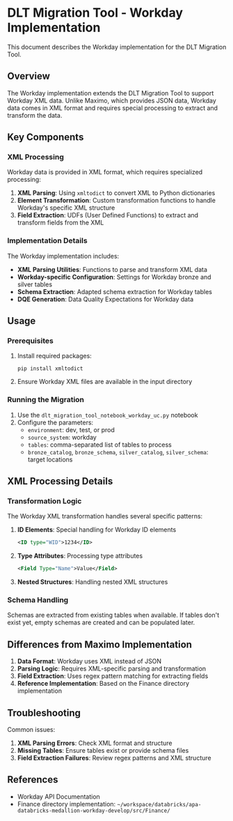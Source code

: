 # DLT Migration Tool - Workday Implementation

This document describes the Workday implementation for the DLT Migration Tool.

## Overview

The Workday implementation extends the DLT Migration Tool to support Workday XML data. Unlike Maximo, which provides JSON data, Workday data comes in XML format and requires special processing to extract and transform the data.

## Key Components

### XML Processing

Workday data is provided in XML format, which requires specialized processing:

1. **XML Parsing**: Using `xmltodict` to convert XML to Python dictionaries
2. **Element Transformation**: Custom transformation functions to handle Workday's specific XML structure
3. **Field Extraction**: UDFs (User Defined Functions) to extract and transform fields from the XML

### Implementation Details

The Workday implementation includes:

- **XML Parsing Utilities**: Functions to parse and transform XML data
- **Workday-specific Configuration**: Settings for Workday bronze and silver tables
- **Schema Extraction**: Adapted schema extraction for Workday tables
- **DQE Generation**: Data Quality Expectations for Workday data

## Usage

### Prerequisites

1. Install required packages:
   ```
   pip install xmltodict
   ```

2. Ensure Workday XML files are available in the input directory

### Running the Migration

1. Use the `dlt_migration_tool_notebook_workday_uc.py` notebook
2. Configure the parameters:
   - `environment`: dev, test, or prod
   - `source_system`: workday
   - `tables`: comma-separated list of tables to process
   - `bronze_catalog`, `bronze_schema`, `silver_catalog`, `silver_schema`: target locations

## XML Processing Details

### Transformation Logic

The Workday XML transformation handles several specific patterns:

1. **ID Elements**: Special handling for Workday ID elements
   ```xml
   <ID type="WID">1234</ID>
   ```

2. **Type Attributes**: Processing type attributes
   ```xml
   <Field Type="Name">Value</Field>
   ```

3. **Nested Structures**: Handling nested XML structures

### Schema Handling

Schemas are extracted from existing tables when available. If tables don't exist yet, empty schemas are created and can be populated later.

## Differences from Maximo Implementation

1. **Data Format**: Workday uses XML instead of JSON
2. **Parsing Logic**: Requires XML-specific parsing and transformation
3. **Field Extraction**: Uses regex pattern matching for extracting fields
4. **Reference Implementation**: Based on the Finance directory implementation

## Troubleshooting

Common issues:

1. **XML Parsing Errors**: Check XML format and structure
2. **Missing Tables**: Ensure tables exist or provide schema files
3. **Field Extraction Failures**: Review regex patterns and XML structure

## References

- Workday API Documentation
- Finance directory implementation: `~/workspace/databricks/apa-databricks-medallion-workday-develop/src/Finance/`
